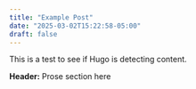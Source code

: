 ```yaml
---
title: "Example Post"
date: "2025-03-02T15:22:58-05:00"
draft: false
---
```


This is a test to see if Hugo is detecting content.

 **Header:** Prose section here
